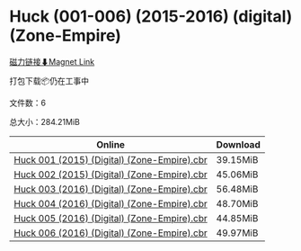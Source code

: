 # Huck (001-006) (2015-2016) (digital) (Zone-Empire)

[磁力链接⬇Magnet Link](magnet:?xt=urn:btih:953274529d3ad13c6be675d8b77ea758bcc3be18&dn=Huck%20%28001-006%29%20%282015-2016%29%20%28digital%29%20%28Zone-Empire%29)

打包下载📦仍在工事中

文件数：6

总大小：284.21MiB

Online | Download
--- | ---
[Huck 001 (2015) (Digital) (Zone-Empire).cbr](https://github.com/alicewish/markdown/blob/master/comic/Huck-001-2015-Digital-Zone-Empire-cbr.md) | 39.15MiB
[Huck 002 (2015) (Digital) (Zone-Empire).cbr](https://github.com/alicewish/markdown/blob/master/comic/Huck-002-2015-Digital-Zone-Empire-cbr.md) | 45.06MiB
[Huck 003 (2016) (Digital) (Zone-Empire).cbr](https://github.com/alicewish/markdown/blob/master/comic/Huck-003-2016-Digital-Zone-Empire-cbr.md) | 56.48MiB
[Huck 004 (2016) (Digital) (Zone-Empire).cbr](https://github.com/alicewish/markdown/blob/master/comic/Huck-004-2016-Digital-Zone-Empire-cbr.md) | 48.70MiB
[Huck 005 (2016) (Digital) (Zone-Empire).cbr](https://github.com/alicewish/markdown/blob/master/comic/Huck-005-2016-Digital-Zone-Empire-cbr.md) | 44.85MiB
[Huck 006 (2016) (Digital) (Zone-Empire).cbr](https://github.com/alicewish/markdown/blob/master/comic/Huck-006-2016-Digital-Zone-Empire-cbr.md) | 49.97MiB